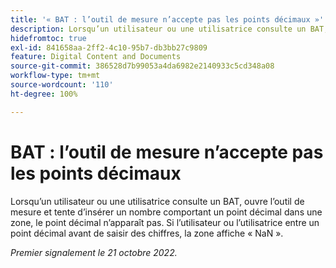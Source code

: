 ```yaml
---
title: '« BAT : l’outil de mesure n’accepte pas les points décimaux »'
description: Lorsqu’un utilisateur ou une utilisatrice consulte un BAT, ouvre l’outil de mesure et tente d’insérer un nombre comportant un point décimal dans une zone, le point décimal n’apparaît pas. Si l’utilisateur ou l’utilisatrice saisit un point décimal avant de saisir des chiffres, la zone affiche NaN.
hidefromtoc: true
exl-id: 841658aa-2ff2-4c10-95b7-db3bb27c9809
feature: Digital Content and Documents
source-git-commit: 386528d7b99053a4da6982e2140933c5cd348a08
workflow-type: tm+mt
source-wordcount: '110'
ht-degree: 100%

---
```


# BAT : l’outil de mesure n’accepte pas les points décimaux

<!--Requested article.This article is on the WF and WFP TOC. -->

Lorsqu’un utilisateur ou une utilisatrice consulte un BAT, ouvre l’outil de mesure et tente d’insérer un nombre comportant un point décimal dans une zone, le point décimal n’apparaît pas. Si l’utilisateur ou l’utilisatrice entre un point décimal avant de saisir des chiffres, la zone affiche « NaN ».

_Premier signalement le 21 octobre 2022._

